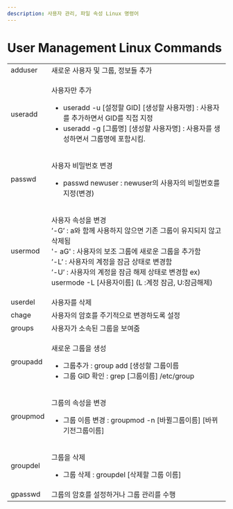 ```yaml
---
description: 사용자 관리, 파일 속성 Linux 명령어
---
```


# User Management Linux Commands

|          |                                                                                                                                                                                                                |
| -------- | -------------------------------------------------------------------------------------------------------------------------------------------------------------------------------------------------------------- |
| adduser  | 새로운 사용자 및 그룹, 정보들 추가                                                                                                                                                                                           |
| useradd  | <p>사용자만 추가</p><ul><li>useradd -u [설정할 GID] [생성할 사용자명] : 사용자를 추가하면서 GID를 직접 지정 </li><li>useradd -g [그룹명] [생성할 사용자명] : 사용자를 생성하면서 그룹명에 포함시킴.</li></ul>                                                           |
| passwd   | <p>사용자 비밀번호 변경</p><ul><li>passwd newuser : newuser의 사용자의 비밀번호를 지정(변경)</li></ul>                                                                                                                                |
| usermod  | <p>사용자 속성을 변경 <br>’-G’ : a와 함께 사용하지 않으면 기존 그룹이 유지되지 않고 삭제됨 <br>'- aG' : 사용자의 보조 그룹에 새로운 그룹을 추가함 <br>’-L’ : 사용자의 계정을 잠금 상태로 변경함<br>’-U’ : 사용자의 계정을 잠금 해제 상태로 변경함 ex) usermode -L [사용자이름] (L :계정 잠금, U:잠금해제)</p> |
| userdel  | 사용자를 삭제                                                                                                                                                                                                        |
| chage    | 사용자의 암호를 주기적으로 변경하도록 설정                                                                                                                                                                                        |
| groups   | 사용자가 소속된 그룹을 보여줌                                                                                                                                                                                               |
| groupadd | <p></p><p>새로운 그룹을 생성</p><ul><li>그룹추가 : group add [생성할 그룹이름</li><li>그룹 GID 확인 : grep [그룹이름] /etc/group</li></ul>                                                                                                |
| groupmod | <p>그룹의 속성을 변경</p><ul><li>그룹 이름 변경 : groupmod -n [바뀔그룹이름] [바뀌기전그룹이름]</li></ul>                                                                                                                                  |
| groupdel | <p>그룹을 삭제</p><ul><li>그룹 삭제 : groupdel [삭제할 그룹 이름]</li></ul>                                                                                                                                                    |
| gpasswd  | 그룹의 암호를 설정하거나 그룹 관리를 수행                                                                                                                                                                                        |


